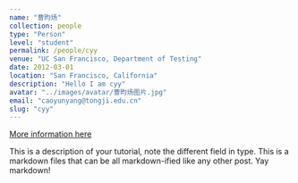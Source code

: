 ```yaml
---
name: "曹昀炀"
collection: people
type: "Person"
level: "student"
permalink: /people/cyy
venue: "UC San Francisco, Department of Testing"
date: 2012-03-01
location: "San Francisco, California"
description: "Hello I am cyy"
avatar: "../images/avatar/曹昀炀图片.jpg"
email: "caoyunyang@tongji.edu.cn"
slug: "cyy"
---
```



[More information here](http://exampleurl.com)

This is a description of your tutorial, note the different field in type. This is a markdown files that can be all markdown-ified like any other post. Yay markdown!